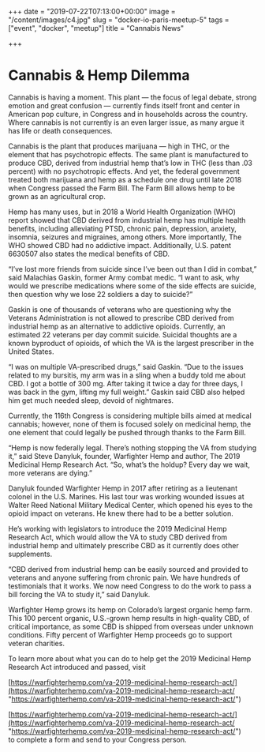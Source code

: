 +++
date = "2019-07-22T07:13:00+00:00"
image = "/content/images/c4.jpg"
slug = "docker-io-paris-meetup-5"
tags = ["event", "docker", "meetup"]
title = "Cannabis News"

+++
# Cannabis & Hemp Dilemma

Cannabis is having a moment. This plant — the focus of legal debate, strong emotion and great confusion — currently finds itself front and center in American pop culture, in Congress and in households across the country. Where cannabis is not currently is an even larger issue, as many argue it has life or death consequences.

Cannabis is the plant that produces marijuana — high in THC, or the element that has psychotropic effects. The same plant is manufactured to produce CBD, derived from industrial hemp that’s low in THC (less than .03 percent) with no psychotropic effects. And yet, the federal government treated both marijuana and hemp as a schedule one drug until late 2018 when Congress passed the Farm Bill. The Farm Bill allows hemp to be grown as an agricultural crop.

Hemp has many uses, but in 2018 a World Health Organization (WHO) report showed that CBD derived from industrial hemp has multiple health benefits, including alleviating PTSD, chronic pain, depression, anxiety, insomnia, seizures and migraines, among others. More importantly, The WHO showed CBD had no addictive impact. Additionally, U.S. patent 6630507 also states the medical benefits of CBD.

“I’ve lost more friends from suicide since I’ve been out than I did in combat,” said Malachias Gaskin, former Army combat medic. “I want to ask, why would we prescribe medications where some of the side effects are suicide, then question why we lose 22 soldiers a day to suicide?”

Gaskin is one of thousands of veterans who are questioning why the Veterans Administration is not allowed to prescribe CBD derived from industrial hemp as an alternative to addictive opioids. Currently, an estimated 22 veterans per day commit suicide. Suicidal thoughts are a known byproduct of opioids, of which the VA is the largest prescriber in the United States.

“I was on multiple VA-prescribed drugs,” said Gaskin. “Due to the issues related to my bursitis, my arm was in a sling when a buddy told me about CBD. I got a bottle of 300 mg. After taking it twice a day for three days, I was back in the gym, lifting my full weight.” Gaskin said CBD also helped him get much needed sleep, devoid of nightmares.

Currently, the 116th Congress is considering multiple bills aimed at medical cannabis; however, none of them is focused solely on medicinal hemp, the one element that could legally be pushed through thanks to the Farm Bill.

“Hemp is now federally legal. There’s nothing stopping the VA from studying it,” said Steve Danyluk, founder, Warfighter Hemp and author, The 2019 Medicinal Hemp Research Act. “So, what’s the holdup? Every day we wait, more veterans are dying.”

Danyluk founded Warfighter Hemp in 2017 after retiring as a lieutenant colonel in the U.S. Marines. His last tour was working wounded issues at Walter Reed National Military Medical Center, which opened his eyes to the opioid impact on veterans. He knew there had to be a better solution.

He’s working with legislators to introduce the 2019 Medicinal Hemp Research Act, which would allow the VA to study CBD derived from industrial hemp and ultimately prescribe CBD as it currently does other supplements.

“CBD derived from industrial hemp can be easily sourced and provided to veterans and anyone suffering from chronic pain. We have hundreds of testimonials that it works. We now need Congress to do the work to pass a bill forcing the VA to study it,” said Danyluk.

Warfighter Hemp grows its hemp on Colorado’s largest organic hemp farm. This 100 percent organic, U.S.-grown hemp results in high-quality CBD, of critical importance, as some CBD is shipped from overseas under unknown conditions. Fifty percent of Warfighter Hemp proceeds go to support veteran charities.

To learn more about what you can do to help get the 2019 Medicinal Hemp Research Act introduced and passed, visit

[https://warfighterhemp.com/va-2019-medicinal-hemp-research-act/](https://warfighterhemp.com/va-2019-medicinal-hemp-research-act/ "https://warfighterhemp.com/va-2019-medicinal-hemp-research-act/")

[https://warfighterhemp.com/va-2019-medicinal-hemp-research-act/](https://warfighterhemp.com/va-2019-medicinal-hemp-research-act/ "https://warfighterhemp.com/va-2019-medicinal-hemp-research-act/")  
to complete a form and send to your Congress person.